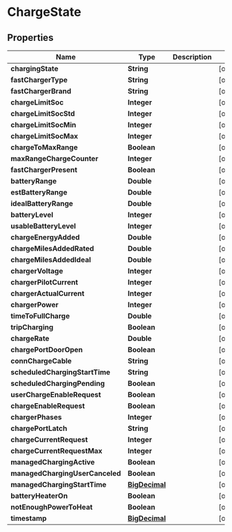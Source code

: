 # ChargeState

## Properties
Name | Type | Description | Notes
------------ | ------------- | ------------- | -------------
**chargingState** | **String** |  |  [optional]
**fastChargerType** | **String** |  |  [optional]
**fastChargerBrand** | **String** |  |  [optional]
**chargeLimitSoc** | **Integer** |  |  [optional]
**chargeLimitSocStd** | **Integer** |  |  [optional]
**chargeLimitSocMin** | **Integer** |  |  [optional]
**chargeLimitSocMax** | **Integer** |  |  [optional]
**chargeToMaxRange** | **Boolean** |  |  [optional]
**maxRangeChargeCounter** | **Integer** |  |  [optional]
**fastChargerPresent** | **Boolean** |  |  [optional]
**batteryRange** | **Double** |  |  [optional]
**estBatteryRange** | **Double** |  |  [optional]
**idealBatteryRange** | **Double** |  |  [optional]
**batteryLevel** | **Integer** |  |  [optional]
**usableBatteryLevel** | **Integer** |  |  [optional]
**chargeEnergyAdded** | **Double** |  |  [optional]
**chargeMilesAddedRated** | **Double** |  |  [optional]
**chargeMilesAddedIdeal** | **Double** |  |  [optional]
**chargerVoltage** | **Integer** |  |  [optional]
**chargerPilotCurrent** | **Integer** |  |  [optional]
**chargerActualCurrent** | **Integer** |  |  [optional]
**chargerPower** | **Integer** |  |  [optional]
**timeToFullCharge** | **Double** |  |  [optional]
**tripCharging** | **Boolean** |  |  [optional]
**chargeRate** | **Double** |  |  [optional]
**chargePortDoorOpen** | **Boolean** |  |  [optional]
**connChargeCable** | **String** |  |  [optional]
**scheduledChargingStartTime** | **String** |  |  [optional]
**scheduledChargingPending** | **Boolean** |  |  [optional]
**userChargeEnableRequest** | **Boolean** |  |  [optional]
**chargeEnableRequest** | **Boolean** |  |  [optional]
**chargerPhases** | **Integer** |  |  [optional]
**chargePortLatch** | **String** |  |  [optional]
**chargeCurrentRequest** | **Integer** |  |  [optional]
**chargeCurrentRequestMax** | **Integer** |  |  [optional]
**managedChargingActive** | **Boolean** |  |  [optional]
**managedChargingUserCanceled** | **Boolean** |  |  [optional]
**managedChargingStartTime** | [**BigDecimal**](BigDecimal.md) |  |  [optional]
**batteryHeaterOn** | **Boolean** |  |  [optional]
**notEnoughPowerToHeat** | **Boolean** |  |  [optional]
**timestamp** | [**BigDecimal**](BigDecimal.md) |  |  [optional]

